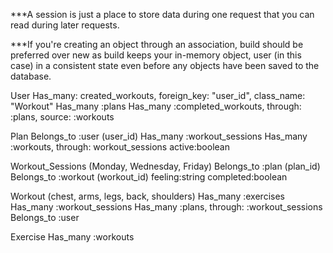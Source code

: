 ***A session is just a place to store data during one request that you can read during later requests.

***If you're creating an object through an association, build should be preferred over new as build keeps your in-memory object, user (in this case) in a consistent state even before any objects have been saved to the database.

User 
Has_many: created_workouts, foreign_key: "user_id", class_name: "Workout"
Has_many :plans
Has_many :completed_workouts, through: :plans,  source: :workouts


Plan 
Belongs_to :user (user_id)
Has_many :workout_sessions
Has_many :workouts, through: workout_sessions
active:boolean


Workout_Sessions (Monday, Wednesday, Friday)
Belongs_to :plan  (plan_id)
Belongs_to :workout (workout_id)
feeling:string
completed:boolean


Workout (chest, arms, legs, back, shoulders)
Has_many :exercises
Has_many :workout_sessions
Has_many :plans, through: :workout_sessions
Belongs_to :user


Exercise
Has_many :workouts
